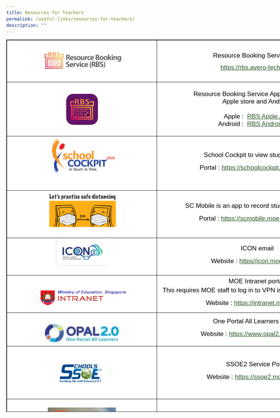 ```yaml
---
title: Resources for Teachers
permalink: /useful-links/resources-for-teachers/
description: ""
---
```

<table style="margin: 0px; outline: 0px; padding: 0px; border: 1px solid rgb(42, 42, 42); border-spacing: 1px; border-collapse: collapse; color: rgb(0, 0, 0); font-family: &quot;Libre Franklin&quot;, sans-serif; font-size: 17px; font-style: normal; font-variant-ligatures: normal; font-variant-caps: normal; font-weight: 400; letter-spacing: normal; orphans: 2; text-align: left; text-transform: none; white-space: normal; widows: 2; word-spacing: 0px; -webkit-text-stroke-width: 0px; background-color: rgb(255, 255, 255); text-decoration-thickness: initial; text-decoration-style: initial; text-decoration-color: initial; width: 941px; height: 996px;" class="iveo_table ives_tab_dark" width="576"><tbody style="margin: 0px; outline: 0px; padding: 0px;"><tr style="margin: 0px; outline: 0px; padding: 0px;"><td style="margin: 0px; outline: 0px; padding: 2px; text-align: center; border: 1px solid rgb(42, 42, 42); width: 391px;"><br style="margin: 0px; outline: 0px; padding: 0px;"><img style="margin: auto; outline: 0px; padding: 0px; border: none; max-width: 100%; clear: both; display: block; width: 229px; height: 67px;" class="ive_eobj_center" alt="RBS logo.jpg" src="/images/RBS%20logo.jpg"><br style="margin: 0px; outline: 0px; padding: 0px;"></td><td style="margin: 0px; outline: 0px; padding: 2px; text-align: center; border: 1px solid rgb(42, 42, 42); width: 549px;"><p style="margin: 0px 0px 10px; outline: 0px; padding: 0px; line-height: 24px !important; font-family: &quot;Libre Franklin&quot;, sans-serif; font-size: 17px; font-weight: 400; color: rgb(0, 0, 0);">Resource Booking Service Link</p><a style="margin: 0px; outline: 0px; padding: 0px; color: rgb(42, 86, 41); font-weight: 500; text-decoration: underline;" target="_blank" href="https://rbs.avero-tech.com/">https://rbs.avero-tech.com</a></td></tr><tr style="margin: 0px; outline: 0px; padding: 0px;"><td style="margin: 0px; outline: 0px; padding: 2px; text-align: center; border: 1px solid rgb(42, 42, 42);"><br style="margin: 0px; outline: 0px; padding: 0px;"><img style="margin: auto; outline: 0px; padding: 0px; border: none; max-width: 100%; clear: both; display: block; width: 87px; height: 83px;" class="ive_eobj_center" alt="RBS App.jpg" src="/images/RBS%20App.jpg"><br style="margin: 0px; outline: 0px; padding: 0px;"></td><td style="margin: 0px; outline: 0px; padding: 2px; text-align: center; border: 1px solid rgb(42, 42, 42);"><br style="margin: 0px; outline: 0px; padding: 0px;">Resource Booking Service App is available in<br style="margin: 0px; outline: 0px; padding: 0px;">Apple store and Android.<br style="margin: 0px; outline: 0px; padding: 0px;"><br style="margin: 0px; outline: 0px; padding: 0px;">Apple :&nbsp;<span>&nbsp;</span><a style="margin: 0px; outline: 0px; padding: 0px; color: rgb(42, 86, 41); font-weight: 500; text-decoration: underline;" href="https://apps.apple.com/sg/app/resource-booking-service/id1605643872">RBS Apple App</a><br style="margin: 0px; outline: 0px; padding: 0px;">Android :&nbsp;<span>&nbsp;</span><a style="margin: 0px; outline: 0px; padding: 0px; color: rgb(42, 86, 41); font-weight: 500; text-decoration: underline;" href="https://play.google.com/store/apps/details?id=com.averotech.rbs">RBS Android App</a><br style="margin: 0px; outline: 0px; padding: 0px;"><br style="margin: 0px; outline: 0px; padding: 0px;"></td></tr><tr style="margin: 0px; outline: 0px; padding: 0px;"><td style="margin: 0px; outline: 0px; padding: 2px; text-align: center; border: 1px solid rgb(42, 42, 42);"><img style="margin: auto; outline: 0px; padding: 0px; border: none; max-width: 100%; clear: both; display: block; width: 194px; height: 120px;" class="ive_eobj_center" alt="1.png" src="/images/schoolcockpit.png">&nbsp;</td><td style="margin: 0px; outline: 0px; padding: 2px; text-align: center; border: 1px solid rgb(42, 42, 42); width: 546px;" width="421"><p style="margin: 0px 0px 10px; outline: 0px; padding: 0px; line-height: 24px !important; font-family: &quot;Libre Franklin&quot;, sans-serif; font-size: 17px; font-weight: 400; color: rgb(0, 0, 0);">School Cockpit to view student details</p><p style="margin: 0px 0px 10px; outline: 0px; padding: 0px; line-height: 24px !important; font-family: &quot;Libre Franklin&quot;, sans-serif; font-size: 17px; font-weight: 400; color: rgb(0, 0, 0);">Portal :<span>&nbsp;</span><a style="margin: 0px; outline: 0px; padding: 0px; color: rgb(42, 86, 41); font-weight: 500; text-decoration: underline;" target="_blank" href="https://schoolcockpit.moe.gov.sg/">https://schoolcockpit.moe.gov.sg/</a></p></td></tr><tr style="margin: 0px; outline: 0px; padding: 0px;"><td style="margin: 0px; outline: 0px; padding: 2px; text-align: center; border: 1px solid rgb(42, 42, 42);" width="421"><img style="margin: auto; outline: 0px; padding: 0px; border: none; max-width: 100%; clear: both; display: block; width: 199px; height: 102px;" class="ive_eobj_center" alt="2.png" src="/images/safedistancing.png">&nbsp;</td><td style="margin: 0px; outline: 0px; padding: 2px; text-align: center; border: 1px solid rgb(42, 42, 42);" width="421"><p style="margin: 0px 0px 10px; outline: 0px; padding: 0px; line-height: 24px !important; font-family: &quot;Libre Franklin&quot;, sans-serif; font-size: 17px; font-weight: 400; color: rgb(0, 0, 0);">SC Mobile is an app to record students’ attendance</p><p style="margin: 0px 0px 10px; outline: 0px; padding: 0px; line-height: 24px !important; font-family: &quot;Libre Franklin&quot;, sans-serif; font-size: 17px; font-weight: 400; color: rgb(0, 0, 0);">Portal :<span>&nbsp;</span><a style="margin: 0px; outline: 0px; padding: 0px; color: rgb(42, 86, 41); font-weight: 500; text-decoration: underline;" target="_blank" href="https://scmobile.moe.edu.sg/login">https://scmobile.moe.edu.sg/login</a></p></td></tr><tr style="margin: 0px; outline: 0px; padding: 0px;"><td style="margin: 0px; outline: 0px; padding: 2px; text-align: center; border: 1px solid rgb(42, 42, 42);" width="421"><img style="margin: auto; outline: 0px; padding: 0px; border: none; max-width: 100%; clear: both; display: block;" class="ive_eobj_center" alt="3.png" src="/images/icon.png">&nbsp;</td><td style="margin: 0px; outline: 0px; padding: 2px; text-align: center; border: 1px solid rgb(42, 42, 42);" width="421"><p style="margin: 0px 0px 10px; outline: 0px; padding: 0px; line-height: 24px !important; font-family: &quot;Libre Franklin&quot;, sans-serif; font-size: 17px; font-weight: 400; color: rgb(0, 0, 0);">ICON email</p><p style="margin: 0px 0px 10px; outline: 0px; padding: 0px; line-height: 24px !important; font-family: &quot;Libre Franklin&quot;, sans-serif; font-size: 17px; font-weight: 400; color: rgb(0, 0, 0);">Website :<span>&nbsp;</span><a style="margin: 0px; outline: 0px; padding: 0px; color: rgb(42, 86, 41); font-weight: 500; text-decoration: underline;" target="_blank" href="https://icon.moe.edu.sg/">https//icon.moe.edu.sg</a></p></td></tr><tr style="margin: 0px; outline: 0px; padding: 0px;"><td style="margin: 0px; outline: 0px; padding: 2px; text-align: center; border: 1px solid rgb(42, 42, 42);" width="421">&nbsp;<img style="margin: auto; outline: 0px; padding: 0px; border: none; max-width: 100%; clear: both; display: block;" class="ive_eobj_center" alt="4.png" src="/images/moeintranet.png"></td><td style="margin: 0px; outline: 0px; padding: 2px; text-align: center; border: 1px solid rgb(42, 42, 42);" width="421"><p style="margin: 0px 0px 10px; outline: 0px; padding: 0px; line-height: 24px !important; font-family: &quot;Libre Franklin&quot;, sans-serif; font-size: 17px; font-weight: 400; color: rgb(0, 0, 0);">MOE Intranet portal.<br style="margin: 0px; outline: 0px; padding: 0px;">This requires MOE staff to log in to VPN in order to access intranet.</p><p style="margin: 0px 0px 10px; outline: 0px; padding: 0px; line-height: 24px !important; font-family: &quot;Libre Franklin&quot;, sans-serif; font-size: 17px; font-weight: 400; color: rgb(0, 0, 0);">Website :<span>&nbsp;</span><a style="margin: 0px; outline: 0px; padding: 0px; color: rgb(42, 86, 41); font-weight: 500; text-decoration: underline;" target="_blank" href="https://intranet.moe.gov.sg/">https://intranet.moe.gov.sg</a></p></td></tr><tr style="margin: 0px; outline: 0px; padding: 0px;"><td style="margin: 0px; outline: 0px; padding: 2px; text-align: center; border: 1px solid rgb(42, 42, 42);" width="421">&nbsp;<img style="margin: auto; outline: 0px; padding: 0px; border: none; max-width: 100%; clear: both; display: block; width: 209px; height: 65px;" class="ive_eobj_center" alt="5.jpg" src="/images/opal.jpg"></td><td style="margin: 0px; outline: 0px; padding: 2px; text-align: center; border: 1px solid rgb(42, 42, 42);" width="421"><p style="margin: 0px 0px 10px; outline: 0px; padding: 0px; line-height: 24px !important; font-family: &quot;Libre Franklin&quot;, sans-serif; font-size: 17px; font-weight: 400; color: rgb(0, 0, 0);">One Portal All Learners (OPAL)</p><p style="margin: 0px 0px 10px; outline: 0px; padding: 0px; line-height: 24px !important; font-family: &quot;Libre Franklin&quot;, sans-serif; font-size: 17px; font-weight: 400; color: rgb(0, 0, 0);">Website :<span>&nbsp;</span><a style="margin: 0px; outline: 0px; padding: 0px; color: rgb(42, 86, 41); font-weight: 500; text-decoration: underline;" target="_blank" href="https://www.opal2.moe.edu.sg/">https://www.opal2.moe.edu.sg</a></p></td></tr><tr style="margin: 0px; outline: 0px; padding: 0px;"><td style="margin: 0px; outline: 0px; padding: 2px; text-align: center; border: 1px solid rgb(42, 42, 42);" width="421"><img style="margin: auto; outline: 0px; padding: 0px; border: none; max-width: 100%; clear: both; display: block; width: 136px; height: 136px;" class="ive_eobj_center" alt="6.png" src="/images/ssoe.png"></td><td style="margin: 0px; outline: 0px; padding: 2px; text-align: center; border: 1px solid rgb(42, 42, 42);" width="421"><p style="margin: 0px 0px 10px; outline: 0px; padding: 0px; line-height: 24px !important; font-family: &quot;Libre Franklin&quot;, sans-serif; font-size: 17px; font-weight: 400; color: rgb(0, 0, 0);">SSOE2 Service Portal</p><p style="margin: 0px 0px 10px; outline: 0px; padding: 0px; line-height: 24px !important; font-family: &quot;Libre Franklin&quot;, sans-serif; font-size: 17px; font-weight: 400; color: rgb(0, 0, 0);">Website :<span>&nbsp;</span><a style="margin: 0px; outline: 0px; padding: 0px; color: rgb(42, 86, 41); font-weight: 500; text-decoration: underline;" target="_blank" href="https://ssoe2.moe.edu.sg/">https://ssoe2.moe.edu.sg/</a></p></td></tr><tr style="margin: 0px; outline: 0px; padding: 0px;"><td style="margin: 0px; outline: 0px; padding: 2px; text-align: center; border: 1px solid rgb(42, 42, 42);">&nbsp;<br style="margin: 0px; outline: 0px; padding: 0px;"><img style="margin: auto; outline: 0px; padding: 0px; border: none; max-width: 100%; clear: both; display: block; width: 182px; height: 88px;" class="ive_eobj_center" alt="MCEduHub.jpg" src="/images/MCEduHub.jpg"><br style="margin: 0px; outline: 0px; padding: 0px;"></td><td style="margin: 0px; outline: 0px; padding: 2px; text-align: center; border: 1px solid rgb(42, 42, 42);">&nbsp;Resources for Teaching and Learning<br style="margin: 0px; outline: 0px; padding: 0px;"><br style="margin: 0px; outline: 0px; padding: 0px;">Website :&nbsp;&nbsp;<a style="margin: 0px; outline: 0px; padding: 0px; color: rgb(42, 86, 41); font-weight: 500; text-decoration: underline;" target="_blank" href="http://www.mceduhub.com/Lead/Home/Home.aspx">www.mceduhub.com/Lead/Home</a><a style="margin: 0px; outline: 0px; padding: 0px; color: rgb(17, 85, 204); font-weight: 500; text-decoration: underline; font-family: Arial, Helvetica, sans-serif; font-size: 13.3333px; text-align: start;" data-saferedirecturl="https://www.google.com/url?q=https://www.mceduhub.com/Lead/Home/Home.aspx&amp;source=gmail&amp;ust=1645668128040000&amp;usg=AOvVaw2msJjDoC7ILTbdK4vBv27I" target="_blank" href="https://www.mceduhub.com/Lead/Home/Home.aspx"></a><a style="margin: 0px; outline: 0px; padding: 0px; color: rgb(17, 85, 204); font-weight: 500; text-decoration: underline; font-family: Arial, Helvetica, sans-serif; font-size: 13.3333px; text-align: start;" data-saferedirecturl="https://www.google.com/url?q=https://www.mceduhub.com/Lead/Home/Home.aspx&amp;source=gmail&amp;ust=1645668128040000&amp;usg=AOvVaw2msJjDoC7ILTbdK4vBv27I" target="_blank" href="https://www.mceduhub.com/Lead/Home/Home.aspx"></a></td></tr></tbody></table>